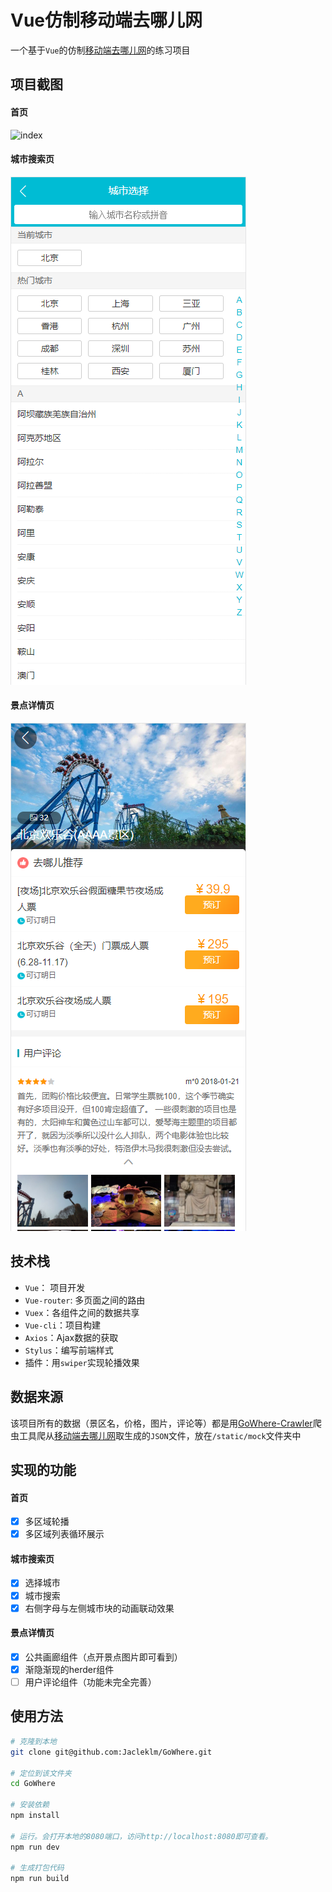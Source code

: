 # Vue仿制移动端去哪儿网
一个基于`Vue`的仿制[移动端去哪儿网](http://piao.qunar.com/touch/)的练习项目

## 项目截图
#### 首页
![index](./src/assets/img/ingex.png)
#### 城市搜索页
![city](./src/assets/img/city.png)
#### 景点详情页
![detail](./src/assets/img/detail.png)

## 技术栈
* `Vue`： 项目开发
* `Vue-router`: 多页面之间的路由
* `Vuex`：各组件之间的数据共享
* `Vue-cli`：项目构建
* `Axios`：Ajax数据的获取
* `Stylus`：编写前端样式
* 插件：用`swiper`实现轮播效果 

## 数据来源
该项目所有的数据（景区名，价格，图片，评论等）都是用[GoWhere-Crawler](https://github.com/Jacleklm/GoWhere-Crawler)爬虫工具爬从[移动端去哪儿网](http://piao.qunar.com/touch/)取生成的`JSON`文件，放在`/static/mock`文件夹中


## 实现的功能
#### 首页
- [x] 多区域轮播
- [x] 多区域列表循环展示
#### 城市搜索页
- [x] 选择城市
- [x] 城市搜索
- [x] 右侧字母与左侧城市块的动画联动效果
#### 景点详情页
- [x] 公共画廊组件（点开景点图片即可看到）
- [x] 渐隐渐现的herder组件
- [ ] 用户评论组件（功能未完全完善）

## 使用方法

``` bash
# 克隆到本地
git clone git@github.com:Jacleklm/GoWhere.git

# 定位到该文件夹
cd GoWhere

# 安装依赖
npm install

# 运行。会打开本地的8080端口，访问http://localhost:8080即可查看。
npm run dev

# 生成打包代码
npm run build
```


